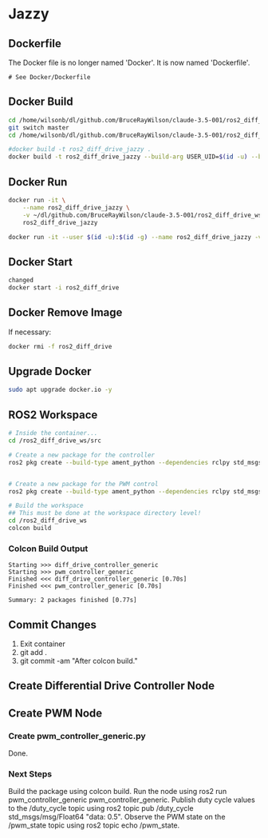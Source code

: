 # Jazzy

## Dockerfile

The Docker file is no longer named 'Docker'.  It is now named 'Dockerfile'.

```docker
# See Docker/Dockerfile
```

## Docker Build

```bash
cd /home/wilsonb/dl/github.com/BruceRayWilson/claude-3.5-001/ros2_diff_drive_ws
git switch master
cd /home/wilsonb/dl/github.com/BruceRayWilson/claude-3.5-001/ros2_diff_drive_ws/Docker/

#docker build -t ros2_diff_drive_jazzy .
docker build -t ros2_diff_drive_jazzy --build-arg USER_UID=$(id -u) --build-arg USER_GID=$(id -g) .
```

## Docker Run

```bash
docker run -it \
    --name ros2_diff_drive_jazzy \
    -v ~/dl/github.com/BruceRayWilson/claude-3.5-001/ros2_diff_drive_ws:/ros2_diff_drive_ws \
    ros2_diff_drive_jazzy

docker run -it --user $(id -u):$(id -g) --name ros2_diff_drive_jazzy -v ~/dl/github.com/BruceRayWilson/claude-3.5-001/ros2_diff_drive_ws:/ros2_diff_drive_ws ros2_diff_drive_jazzy
```

## Docker Start

```bash
changed
docker start -i ros2_diff_drive
```

## Docker Remove Image

If necessary:

```bash
docker rmi -f ros2_diff_drive
```

## Upgrade Docker

```bash
sudo apt upgrade docker.io -y
```

## ROS2 Workspace

```bash
# Inside the container...
cd /ros2_diff_drive_ws/src

# Create a new package for the controller
ros2 pkg create --build-type ament_python --dependencies rclpy std_msgs geometry_msgs nav_msgs tf2 tf2_ros control_msgs sensor_msgs test_msgs launch_py --description "Generic diff drive controller" --maintainer-email BruceRayWilson42@gmail.com --license MIT diff_drive_controller_generic


# Create a new package for the PWM control
ros2 pkg create --build-type ament_python --dependencies rclpy std_msgs sensor_msgs control_msgs launch_py --description "Generic PWM controller for robotics applications" --maintainer-email BruceRayWilson42@gmail.com --license MIT pwm_controller_generic

# Build the workspace
## This must be done at the workspace directory level!
cd /ros2_diff_drive_ws
colcon build

```

### Colcon Build Output

```text
Starting >>> diff_drive_controller_generic
Starting >>> pwm_controller_generic
Finished <<< diff_drive_controller_generic [0.70s]                                                      
Finished <<< pwm_controller_generic [0.70s]
                     
Summary: 2 packages finished [0.77s]
```

## Commit Changes

1. Exit container
2. git add .
3. git commit -am "After colcon build."

## Create Differential Drive Controller Node

## Create PWM Node

### Create pwm_controller_generic.py

Done.

### Next Steps

Build the package using colcon build.
Run the node using ros2 run pwm_controller_generic pwm_controller_generic.
Publish duty cycle values to the /duty_cycle topic using ros2 topic pub /duty_cycle std_msgs/msg/Float64 "data: 0.5".
Observe the PWM state on the /pwm_state topic using ros2 topic echo /pwm_state.
